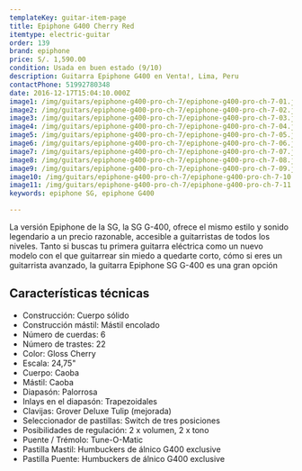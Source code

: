 ```yaml
---
templateKey: guitar-item-page
title: Epiphone G400 Cherry Red
itemtype: electric-guitar
order: 139
brand: epiphone
price: S/. 1,590.00
condition: Usada en buen estado (9/10)
description: Guitarra Epiphone G400 en Venta!, Lima, Peru
contactPhone: 51992780348
date: 2016-12-17T15:04:10.000Z
image1: /img/guitars/epiphone-g400-pro-ch-7/epiphone-g400-pro-ch-7-01.jpg
image2: /img/guitars/epiphone-g400-pro-ch-7/epiphone-g400-pro-ch-7-02.jpg
image3: /img/guitars/epiphone-g400-pro-ch-7/epiphone-g400-pro-ch-7-03.jpg
image4: /img/guitars/epiphone-g400-pro-ch-7/epiphone-g400-pro-ch-7-04.jpg
image5: /img/guitars/epiphone-g400-pro-ch-7/epiphone-g400-pro-ch-7-05.jpg
image6: /img/guitars/epiphone-g400-pro-ch-7/epiphone-g400-pro-ch-7-06.jpg
image7: /img/guitars/epiphone-g400-pro-ch-7/epiphone-g400-pro-ch-7-07.jpg
image8: /img/guitars/epiphone-g400-pro-ch-7/epiphone-g400-pro-ch-7-08.jpg
image9: /img/guitars/epiphone-g400-pro-ch-7/epiphone-g400-pro-ch-7-09.jpg
image10: /img/guitars/epiphone-g400-pro-ch-7/epiphone-g400-pro-ch-7-10.jpg
image11: /img/guitars/epiphone-g400-pro-ch-7/epiphone-g400-pro-ch-7-11.jpg
keywords: epiphone SG, epiphone G400

---
```

La versión Epiphone de la SG, la SG G-400, ofrece el mismo estilo y sonido legendario a un precio razonable, accesible a guitarristas de todos los niveles. Tanto si buscas tu primera guitarra eléctrica como un nuevo modelo con el que guitarrear sin miedo a quedarte corto, cómo si eres un guitarrista avanzado, la guitarra Epiphone SG G-400 es una gran opción

## Características técnicas

* Construcción: Cuerpo sólido
* Construcción mástil: Mástil encolado
* Número de cuerdas: 6
* Número de trastes: 22
* Color: Gloss Cherry
* Escala: 24,75"
* Cuerpo: Caoba
* Mástil: Caoba
* Diapasón: Palorrosa
* Inlays en el diapasón: Trapezoidales
* Clavijas: Grover Deluxe Tulip (mejorada)
* Seleccionador de pastillas: Switch de tres posiciones
* Posibilidades de regulación: 2 x volumen, 2 x tono
* Puente / Trémolo: Tune-O-Matic
* Pastilla Mastil: Humbuckers de álnico G400 exclusive
* Pastilla Puente: Humbuckers de álnico G400 exclusive